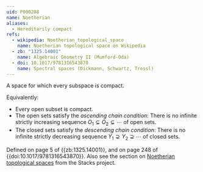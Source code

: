 ```yaml
---
uid: P000208
name: Noetherian
aliases:
  - Hereditarily compact
refs:
  - wikipedia: Noetherian_topological_space
    name: Noetherian topological space on Wikipedia
  - zb: "1325.14001"
    name: Algebraic Geometry II (Mumford-Oda)
  - doi: 10.1017/9781316543870
    name: Spectral spaces (Dickmann, Schwartz, Tressl)
---
```


A space for which every subspace is compact.

Equivalently:
- Every open subset is compact.
- The open sets satisfy the *ascending chain condition*: There is no infinite strictly increasing sequence $O_1 \subsetneq O_2 \subsetneq \cdots$ of open sets.
- The closed sets satisfy the *descending chain condition*: There is no infinite strictly decreasing sequence $Y_1 \supsetneq Y_2 \supsetneq \cdots$ of closed sets.

Defined on page 5 of {{zb:1325.14001}}, and on page 248 of {{doi:10.1017/9781316543870}}. Also see the section on [Noetherian topological spaces](https://stacks.math.columbia.edu/tag/0050) from the Stacks project.
